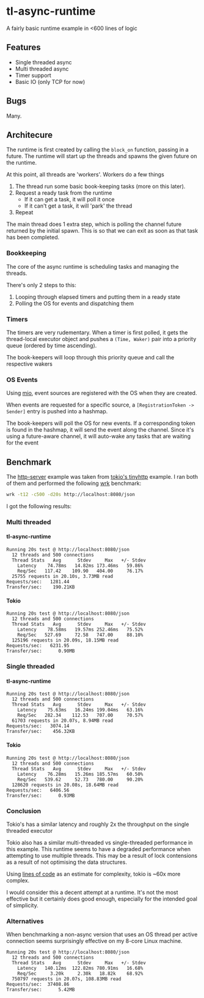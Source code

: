 # tl-async-runtime

A fairly basic runtime example in <600 lines of logic

## Features

* Single threaded async
* Multi threaded async
* Timer support
* Basic IO (only TCP for now)

## Bugs

Many.

## Architecure

The runtime is first created by calling the `block_on` function, passing in a future.
The runtime will start up the threads and spawns the given future on the runtime.

At this point, all threads are 'workers'. Workers do a few things

1. The thread run some basic book-keeping tasks (more on this later).
2. Request a ready task from the runtime
    * If it can get a task, it will poll it once
    * If it can't get a task, it will 'park' the thread
3. Repeat

The main thread does 1 extra step, which is polling the channel future returned by the initial spawn.
This is so that we can exit as soon as that task has been completed.

### Bookkeeping

The core of the async runtime is scheduling tasks and managing the threads.

There's only 2 steps to this:
1. Looping through elapsed timers and putting them in a ready state
2. Polling the OS for events and dispatching them

### Timers

The timers are very rudementary. When a timer is first polled, it
gets the thread-local executor object and pushes a `(Time, Waker)` pair
into a priority queue (ordered by time ascending).

The book-keepers will loop through this priority queue and call the respective wakers

### OS Events

Using [mio](https://crates.io/crates/mio), event sources are registered
with the OS when they are created.

When events are requested for a specific source, a `[RegistrationToken -> Sender]` entry is pushed into
a hashmap.

The book-keepers will poll the OS for new events. If a corresponding token is found in the hashmap,
it will send the event along the channel. Since it's using a future-aware channel, it will auto-wake
any tasks that are waiting for the event

## Benchmark

The [http-server](examples/http-server.rs) example was taken from [tokio's tinyhttp](https://github.com/tokio-rs/tokio/blob/e8ae65a697d04aa11d5587c45caf999cb3b7f36e/examples/tinyhttp.rs) example.
I ran both of them and performed the following [wrk](https://github.com/wg/wrk) benchmark:

```sh
wrk -t12 -c500 -d20s http://localhost:8080/json
```

I got the following results:

### Multi threaded

#### tl-async-runtime
```
Running 20s test @ http://localhost:8080/json
  12 threads and 500 connections
  Thread Stats   Avg      Stdev     Max   +/- Stdev
    Latency    74.78ms   14.82ms 173.46ms   59.86%
    Req/Sec   117.42    109.90   404.00     76.17%
  25755 requests in 20.10s, 3.73MB read
Requests/sec:   1281.44
Transfer/sec:    190.21KB
```

#### Tokio
```
Running 20s test @ http://localhost:8080/json
  12 threads and 500 connections
  Thread Stats   Avg      Stdev     Max   +/- Stdev
    Latency    78.58ms   19.57ms 252.46ms   75.52%
    Req/Sec   527.69     72.58   747.00     88.10%
  125196 requests in 20.09s, 18.15MB read
Requests/sec:   6231.95
Transfer/sec:      0.90MB
```

### Single threaded

#### tl-async-runtime
```
Running 20s test @ http://localhost:8080/json
  12 threads and 500 connections
  Thread Stats   Avg      Stdev     Max   +/- Stdev
    Latency    75.63ms   16.24ms 199.04ms   63.16%
    Req/Sec   282.34    112.53   707.00     70.57%
  61703 requests in 20.07s, 8.94MB read
Requests/sec:   3074.14
Transfer/sec:    456.32KB
```

#### Tokio
```
Running 20s test @ http://localhost:8080/json
  12 threads and 500 connections
  Thread Stats   Avg      Stdev     Max   +/- Stdev
    Latency    76.28ms   15.26ms 185.57ms   60.50%
    Req/Sec   539.62     52.73   780.00     90.20%
  128620 requests in 20.08s, 18.64MB read
Requests/sec:   6406.56
Transfer/sec:      0.93MB
```

### Conclusion

Tokio's has a similar latency and roughly 2x the throughput on the single threaded executor

Tokio also has a similar multi-threaded vs single-threaded performance in this example.
This runtime seems to have a degraded performance when attempting to use multiple threads.
This may be a result of lock contensions as a result of not optimising the data structures.

Using [lines of code](https://gist.github.com/conradludgate/417ef86f1764b41606f400de247692bf) as an estimate for complexity, tokio is ~60x more complex.

I would consider this a decent attempt at a runtime. It's not the most effective but it certainly does good enough,
especially for the intended goal of simplicity.

### Alternatives

When benchmarking a non-async version that uses an OS thread per active connection seems surprisingly effective on my 8-core Linux machine.

```
Running 20s test @ http://localhost:8080/json
  12 threads and 500 connections
  Thread Stats   Avg      Stdev     Max   +/- Stdev
    Latency   140.12ms  122.82ms 780.91ms   16.68%
    Req/Sec     3.20k     2.30k   18.82k    68.92%
  750797 requests in 20.07s, 108.83MB read
Requests/sec:  37408.86
Transfer/sec:      5.42MB
```
